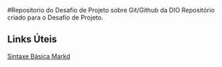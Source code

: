 #Repositorio do Desafio de Projeto sobre Git/Github da DIO
Repositório criado para o Desafio de Projeto.

## Links Úteis
[Sintaxe Básica Markd](https://www.markdownguide.org/basic-syntax/)
